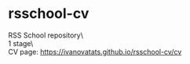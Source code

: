 # rsschool-cv
RSS School repository\  
1 stage\  
CV page: https://ivanovatats.github.io/rsschool-cv/cv

